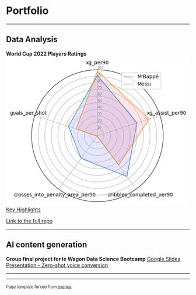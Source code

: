 # Portfolio

---

## Data Analysis

**World Cup 2022 Players Ratings**
<img src="images/circle_chart.png">
[Key Highlights](conclusions.md)

[Link to the full repo](https://github.com/lpinot9/world_cup_2022_ratings)



---

## AI content generation

**Group final project for le Wagon Data Science Bootcamp**
[Google Slides Presentation - Zero-shot voice conversion](https://docs.google.com/presentation/d/1zvA8LZWQpG-srYzzJqQ6LoWALTCTeiQD-PrTMk3dAkY/edit#slide=id.g1336ead2df3_1_481)


---




---
<p style="font-size:11px">Page template forked from <a href="https://github.com/evanca/quick-portfolio">evanca</a></p>
<!-- Remove above link if you don't want to attibute -->
